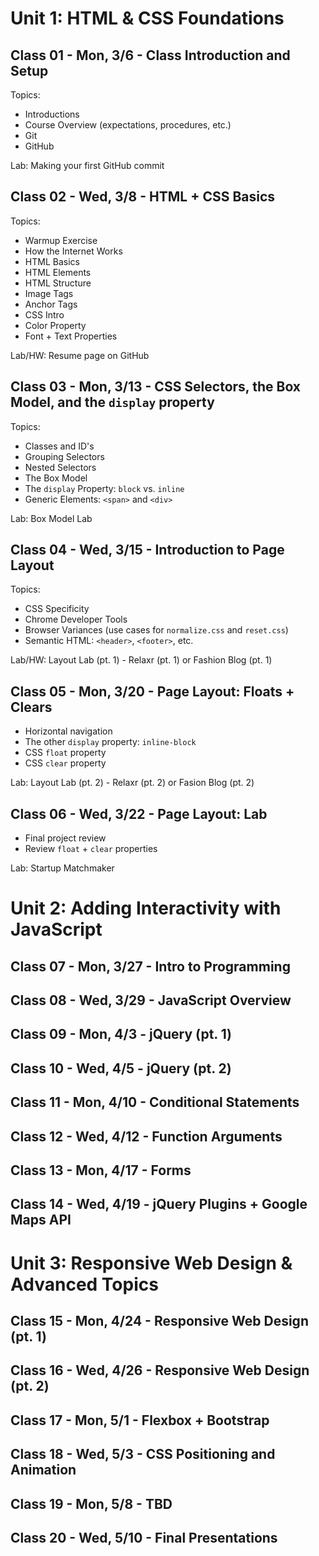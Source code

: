 # Unit 1: HTML & CSS Foundations

## Class 01 - Mon, 3/6 - Class Introduction and Setup

Topics:
- Introductions
- Course Overview (expectations, procedures, etc.)
- Git
- GitHub

Lab: Making your first GitHub commit

## Class 02 - Wed, 3/8 - HTML + CSS Basics

Topics:
- Warmup Exercise
- How the Internet Works
- HTML Basics
- HTML Elements
- HTML Structure
- Image Tags
- Anchor Tags
- CSS Intro
- Color Property
- Font + Text Properties

Lab/HW: Resume page on GitHub

## Class 03 - Mon, 3/13 - CSS Selectors, the Box Model, and the `display` property

Topics:
- Classes and ID's
- Grouping Selectors
- Nested Selectors
- The Box Model
- The `display` Property: `block` vs. `inline`
- Generic Elements: `<span>` and `<div>`

Lab: Box Model Lab

## Class 04 - Wed, 3/15 - Introduction to Page Layout

Topics:
- CSS Specificity
- Chrome Developer Tools
- Browser Variances (use cases for `normalize.css` and `reset.css`)
- Semantic HTML: `<header>`, `<footer>`, etc.

Lab/HW: Layout Lab (pt. 1) - Relaxr (pt. 1) or Fashion Blog (pt. 1)

## Class 05 - Mon, 3/20 - Page Layout: Floats + Clears

- Horizontal navigation
- The other `display` property: `inline-block`
- CSS `float` property
- CSS `clear` property

Lab: Layout Lab (pt. 2) - Relaxr (pt. 2) or Fasion Blog (pt. 2)

## Class 06 - Wed, 3/22 - Page Layout: Lab

- Final project review
- Review `float` + `clear` properties

Lab: Startup Matchmaker

# Unit 2: Adding Interactivity with JavaScript

## Class 07 - Mon, 3/27 - Intro to Programming

## Class 08 - Wed, 3/29 - JavaScript Overview

## Class 09 - Mon, 4/3 - jQuery (pt. 1)

## Class 10 - Wed, 4/5 - jQuery (pt. 2)

## Class 11 - Mon, 4/10 - Conditional Statements

## Class 12 - Wed, 4/12 - Function Arguments

## Class 13 - Mon, 4/17 - Forms

## Class 14 - Wed, 4/19 - jQuery Plugins + Google Maps API

# Unit 3: Responsive Web Design & Advanced Topics

## Class 15 - Mon, 4/24 - Responsive Web Design (pt. 1)

## Class 16 - Wed, 4/26 - Responsive Web Design (pt. 2)

## Class 17 - Mon, 5/1 - Flexbox + Bootstrap

## Class 18 - Wed, 5/3 - CSS Positioning and Animation

## Class 19 - Mon, 5/8 - TBD

## Class 20 - Wed, 5/10 - Final Presentations
